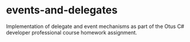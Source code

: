 # events-and-delegates
Implementation of delegate and event mechanisms as part of the Otus C# developer professional course homework assignment.

